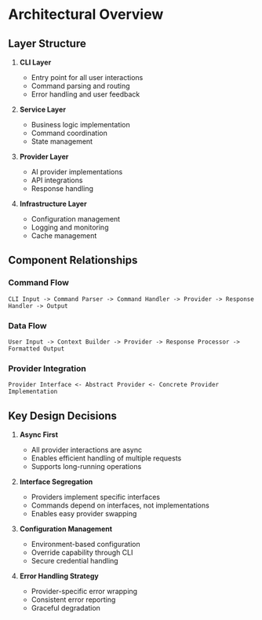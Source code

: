 # Architectural Overview

## Layer Structure

1. **CLI Layer**
   - Entry point for all user interactions
   - Command parsing and routing
   - Error handling and user feedback

2. **Service Layer**
   - Business logic implementation
   - Command coordination
   - State management

3. **Provider Layer**
   - AI provider implementations
   - API integrations
   - Response handling

4. **Infrastructure Layer**
   - Configuration management
   - Logging and monitoring
   - Cache management

## Component Relationships

### Command Flow
```
CLI Input -> Command Parser -> Command Handler -> Provider -> Response Handler -> Output
```

### Data Flow
```
User Input -> Context Builder -> Provider -> Response Processor -> Formatted Output
```

### Provider Integration
```
Provider Interface <- Abstract Provider <- Concrete Provider Implementation
```

## Key Design Decisions

1. **Async First**
   - All provider interactions are async
   - Enables efficient handling of multiple requests
   - Supports long-running operations

2. **Interface Segregation**
   - Providers implement specific interfaces
   - Commands depend on interfaces, not implementations
   - Enables easy provider swapping

3. **Configuration Management**
   - Environment-based configuration
   - Override capability through CLI
   - Secure credential handling

4. **Error Handling Strategy**
   - Provider-specific error wrapping
   - Consistent error reporting
   - Graceful degradation
